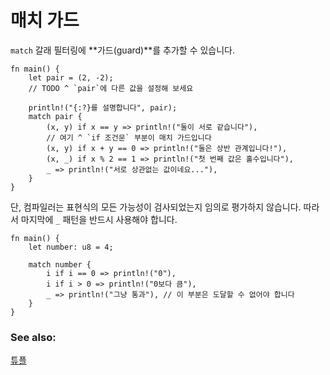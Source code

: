 # 매치 가드

`match` 갈래 필터링에 **가드(guard)**를 추가할 수 있습니다.

```rust,editable
fn main() {
    let pair = (2, -2);
    // TODO ^ `pair`에 다른 값을 설정해 보세요

    println!("{:?}를 설명합니다", pair);
    match pair {
        (x, y) if x == y => println!("둘이 서로 같습니다"),
        // 여기 ^ `if 조건문` 부분이 매치 가드입니다
        (x, y) if x + y == 0 => println!("둘은 상반 관계입니다!"),
        (x, _) if x % 2 == 1 => println!("첫 번째 값은 홀수입니다"),
        _ => println!("서로 상관없는 값이네요..."),
    }
}
```

단, 컴파일러는 표현식의 모든 가능성이
검사되었는지 임의로 평가하지 않습니다.
따라서 마지막에 `_` 패턴을 반드시 사용해야 합니다.

```rust,editable
fn main() {
    let number: u8 = 4;

    match number {
        i if i == 0 => println!("0"),
        i if i > 0 => println!("0보다 큼"),
        _ => println!("그냥 통과"), // 이 부분은 도달할 수 없어야 합니다
    }
}
```

### See also:

[튜플](../../primitives/tuples.md)
